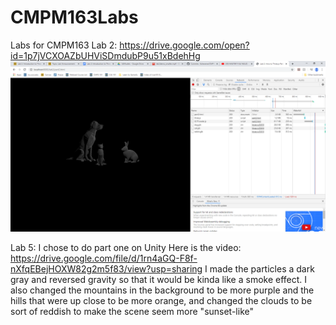 # CMPM163Labs
Labs for CMPM163
Lab 2: https://drive.google.com/open?id=1p7jVCXOAZbUHViSDmdubP9u51xBdehHg
![](images/lab2.png)

Lab 5: 
I chose to do part one on Unity
Here is the video: https://drive.google.com/file/d/1rn4aGQ-F8f-nXfqEBejHOXW82g2m5f83/view?usp=sharing
I made the particles a dark gray and reversed gravity so that it would be kinda like a smoke effect. I also changed the mountains in the background to be more purple and the hills that were up close to be more orange, and changed the clouds to be sort of reddish to make the scene seem more "sunset-like"
